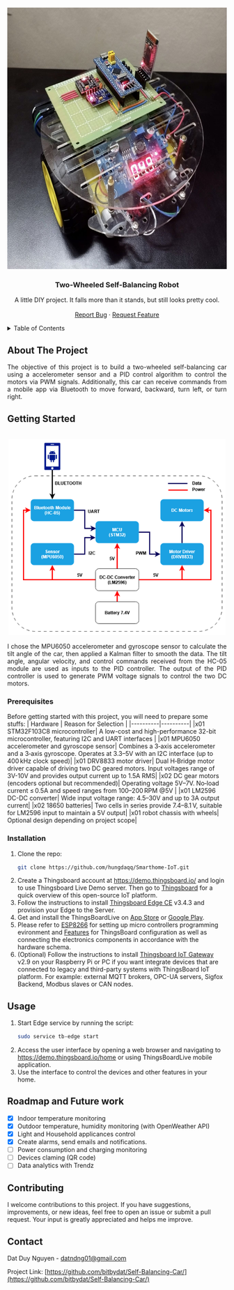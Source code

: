 <!-- PROJECT LOGO -->
<br />
<div align="center">
  <a href="https://github.com/bitbydat/Self-Balancing-Car">
    <img src="images/car2.jpg" alt="Logo" width="600" height="600">
  </a>

<h3 align="center">Two-Wheeled Self-Balancing Robot</h3>

  <p align="center">
    A little DIY project. It falls more than it stands, but still looks pretty cool.
    <br />
    <br />
    <a href="https://github.com/hungdaqq/Smarthome-IoT/issues">Report Bug</a>
    ·
    <a href="https://github.com/hungdaqq/Smarthome-IoT/issues">Request Feature</a>
  </p>
</div>



<!-- TABLE OF CONTENTS -->
<details>
  <summary>Table of Contents</summary>
  <ol>
    <li>
      <a href="#about-the-project">About The Project</a>
      </ul>
    </li>
    <li>
      <a href="#getting-started">Getting Started</a>
      <ul>
        <li><a href="#prerequisites">Prerequisites</a></li>
        <li><a href="#installation">Installation</a></li>
      </ul>
    </li>
    <li><a href="#usage">Usage</a></li>
    <li><a href="#roadmap">Roadmap</a></li>
    <li><a href="#contributing">Contributing</a></li>
    <li><a href="#license">License</a></li>
    <li><a href="#contact">Contact</a></li>
    <li><a href="#acknowledgments">Acknowledgments</a></li>
  </ol>
</details>



<!-- ABOUT THE PROJECT -->
## About The Project

<p align="justify">
The objective of this project is to build a two-wheeled self-balancing car using a accelerometer sensor and a PID control algorithm to control the motors via PWM signals. Additionally, this car can receive commands from a mobile app via Bluetooth to move forward, backward, turn left, or turn right. </p>

<!-- GETTING STARTED -->
## Getting Started
<br />
<div align="center">
  <a href="https://github.com/bitbydat/Self-Balancing-Car">
    <img src="images/diagram3.png" alt="Logo" width="500" height="450">
  </a>
</div>
<p align="justify">
I chose the MPU6050 accelerometer and gyroscope sensor to calculate the tilt angle of the car, then applied a Kalman filter to smooth the data. The tilt angle, angular velocity, and control commands received from the HC-05 module are used as inputs to the PID controller. The output of the PID controller is used to generate PWM voltage signals to control the two DC motors. </p>

### Prerequisites
Before getting started with this project, you will need to prepare some stuffs:
| Hardware | Reason for Selection |
|----------|----------|
|x01 STM32F103C8 microcontroller| A low-cost and high-performance 32-bit microcontroller, featuring I2C and UART interfaces |
|x01 MPU6050 accelerometer and gyroscope sensor| Combines a 3‑axis accelerometer and a 3‑axis gyroscope. Operates at 3.3–5V with an I2C interface (up to 400 kHz clock speed)|
|x01 DRV8833 motor driver| Dual H‑Bridge motor driver capable of driving two DC geared motors. Input voltages range of 3V-10V and provides output current up to 1.5A RMS|
|x02 DC gear motors (encoders optional but recommended)| Operating voltage 5V–7V. No‑load current ≤ 0.5A and speed ranges from 100–200 RPM @5V |
|x01 LM2596 DC-DC converter| Wide input voltage range: 4.5–30V and up to 3A output current|
|x02 18650 batteries| Two cells in series provide 7.4–8.1 V, suitable for LM2596 input to maintain a 5V output|
|x01 robot chassis with wheels| Optional design depending on project scope|


### Installation

1. Clone the repo:
   ```sh
   git clone https://github.com/hungdaqq/Smarthome-IoT.git
   ```
2. Create a Thingsboard account at https://demo.thingsboard.io/ and login to use Thingsboard Live Demo server. Then go to [Thingsboard](https://github.com/hungdaqq/Smarthome-IoT/tree/main/Thingsboard) for a quick overview of this open-source IoT platform.
3. Follow the instructions to install [Thingsboard Edge CE](https://thingsboard.io/docs/user-guide/install/edge/installation-options/) v3.4.3 and provision your Edge to the Server.
4. Get and install the ThingsBoardLive on [App Store](https://apps.apple.com/us/app/thingsboard-live/id1594355695) or [Google Play](https://play.google.com/store/apps/details?id=org.thingsboard.demo.app&hl=vi&gl=US).
5. Please refer to [ESP8266](https://github.com/hungdaqq/Smarthome-IoT/tree/main/ESP8266) for setting up micro controllers programming evironment and [Features](https://github.com/hungdaqq/Smarthome-IoT/tree/main/Features) for ThingsBoard configuration as well as connecting the electronics components in accordance with the hardware schema.
6. (Optional) Follow the instructions to install [Thingsboard IoT Gateway](https://thingsboard.io/docs/iot-gateway/installation/) v2.9 on your Raspberry Pi or PC if you want integrate devices that are connected to legacy and third-party systems with ThingsBoard IoT platform. For example: external MQTT brokers, OPC-UA servers, Sigfox Backend, Modbus slaves or CAN nodes.

<!-- USAGE EXAMPLES -->
## Usage

1. Start Edge service by running the script:
   ```sh
   sudo service tb-edge start
   ```
2. Access the user interface by opening a web browser and navigating to https://demo.thingsboard.io/home or using ThingsBoardLive mobile application.
3. Use the interface to control the devices and other features in your home.


<!-- ROADMAP -->
## Roadmap and Future work

- [x] Indoor temperature monitoring
- [x] Outdoor temperature, humidity monitoring (with OpenWeather API)
- [x] Light and Household applicances control
- [x] Create alarms, send emails and notifications.
- [ ] Power consumption and charging monitoring
- [ ] Devices claming (QR code)
- [ ] Data analytics with Trendz

<!-- CONTRIBUTING -->
## Contributing

I welcome contributions to this project. If you have suggestions, improvements, or new ideas, feel free to open an issue or submit a pull request. Your input is greatly appreciated and helps me improve.

<!-- CONTACT -->
## Contact

Dat Duy Nguyen - datndng01@gmail.com

Project Link: [https://github.com/bitbydat/Self-Balancing-Car/](https://github.com/bitbydat/Self-Balancing-Car/)

</p>
